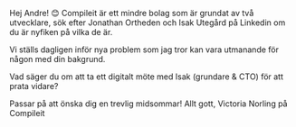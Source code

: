 Hej Andre! 😊
Compileit är ett mindre bolag som är grundat av två utvecklare, sök efter Jonathan Ortheden och Isak Utegård på Linkedin om du är nyfiken på vilka de är.

Vi ställs dagligen inför nya problem som jag tror kan vara utmanande för någon med din bakgrund.

Vad säger du om att ta ett digitalt möte med Isak (grundare & CTO) för att prata vidare?

Passar på att önska dig en trevlig midsommar! 
Allt gott, Victoria Norling på Compileit
